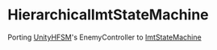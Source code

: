 # HierarchicalImtStateMachine

Porting [UnityHFSM](https://github.com/Inspiaaa/UnityHFSM)'s EnemyController to [ImtStateMachine](https://github.com/Sinoa/IceMilkTea/blob/develop/Packages/IceMilkTea/Runtime/Core/StateMachine.cs)
